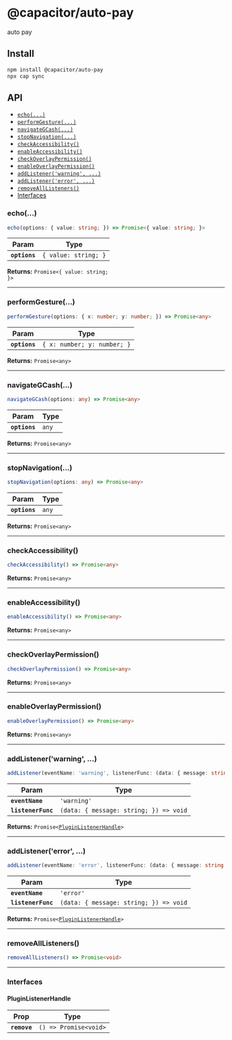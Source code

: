 # @capacitor/auto-pay

auto pay

## Install

```bash
npm install @capacitor/auto-pay
npx cap sync
```

## API

<docgen-index>

* [`echo(...)`](#echo)
* [`performGesture(...)`](#performgesture)
* [`navigateGCash(...)`](#navigategcash)
* [`stopNavigation(...)`](#stopnavigation)
* [`checkAccessibility()`](#checkaccessibility)
* [`enableAccessibility()`](#enableaccessibility)
* [`checkOverlayPermission()`](#checkoverlaypermission)
* [`enableOverlayPermission()`](#enableoverlaypermission)
* [`addListener('warning', ...)`](#addlistenerwarning-)
* [`addListener('error', ...)`](#addlistenererror-)
* [`removeAllListeners()`](#removealllisteners)
* [Interfaces](#interfaces)

</docgen-index>

<docgen-api>
<!--Update the source file JSDoc comments and rerun docgen to update the docs below-->

### echo(...)

```typescript
echo(options: { value: string; }) => Promise<{ value: string; }>
```

| Param         | Type                            |
| ------------- | ------------------------------- |
| **`options`** | <code>{ value: string; }</code> |

**Returns:** <code>Promise&lt;{ value: string; }&gt;</code>

--------------------


### performGesture(...)

```typescript
performGesture(options: { x: number; y: number; }) => Promise<any>
```

| Param         | Type                                   |
| ------------- | -------------------------------------- |
| **`options`** | <code>{ x: number; y: number; }</code> |

**Returns:** <code>Promise&lt;any&gt;</code>

--------------------


### navigateGCash(...)

```typescript
navigateGCash(options: any) => Promise<any>
```

| Param         | Type             |
| ------------- | ---------------- |
| **`options`** | <code>any</code> |

**Returns:** <code>Promise&lt;any&gt;</code>

--------------------


### stopNavigation(...)

```typescript
stopNavigation(options: any) => Promise<any>
```

| Param         | Type             |
| ------------- | ---------------- |
| **`options`** | <code>any</code> |

**Returns:** <code>Promise&lt;any&gt;</code>

--------------------


### checkAccessibility()

```typescript
checkAccessibility() => Promise<any>
```

**Returns:** <code>Promise&lt;any&gt;</code>

--------------------


### enableAccessibility()

```typescript
enableAccessibility() => Promise<any>
```

**Returns:** <code>Promise&lt;any&gt;</code>

--------------------


### checkOverlayPermission()

```typescript
checkOverlayPermission() => Promise<any>
```

**Returns:** <code>Promise&lt;any&gt;</code>

--------------------


### enableOverlayPermission()

```typescript
enableOverlayPermission() => Promise<any>
```

**Returns:** <code>Promise&lt;any&gt;</code>

--------------------


### addListener('warning', ...)

```typescript
addListener(eventName: 'warning', listenerFunc: (data: { message: string; }) => void) => Promise<PluginListenerHandle>
```

| Param              | Type                                                 |
| ------------------ | ---------------------------------------------------- |
| **`eventName`**    | <code>'warning'</code>                               |
| **`listenerFunc`** | <code>(data: { message: string; }) =&gt; void</code> |

**Returns:** <code>Promise&lt;<a href="#pluginlistenerhandle">PluginListenerHandle</a>&gt;</code>

--------------------


### addListener('error', ...)

```typescript
addListener(eventName: 'error', listenerFunc: (data: { message: string; }) => void) => Promise<PluginListenerHandle>
```

| Param              | Type                                                 |
| ------------------ | ---------------------------------------------------- |
| **`eventName`**    | <code>'error'</code>                                 |
| **`listenerFunc`** | <code>(data: { message: string; }) =&gt; void</code> |

**Returns:** <code>Promise&lt;<a href="#pluginlistenerhandle">PluginListenerHandle</a>&gt;</code>

--------------------


### removeAllListeners()

```typescript
removeAllListeners() => Promise<void>
```

--------------------


### Interfaces


#### PluginListenerHandle

| Prop         | Type                                      |
| ------------ | ----------------------------------------- |
| **`remove`** | <code>() =&gt; Promise&lt;void&gt;</code> |

</docgen-api>
